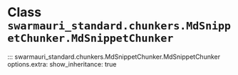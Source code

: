 # Class `swarmauri_standard.chunkers.MdSnippetChunker.MdSnippetChunker`

::: swarmauri_standard.chunkers.MdSnippetChunker.MdSnippetChunker
    options.extra:
      show_inheritance: true

